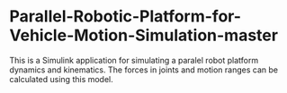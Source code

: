 # Parallel-Robotic-Platform-for-Vehicle-Motion-Simulation-master
This is a Simulink application for simulating a paralel robot platform dynamics and kinematics. The forces in joints and motion ranges can be calculated using this model. 
